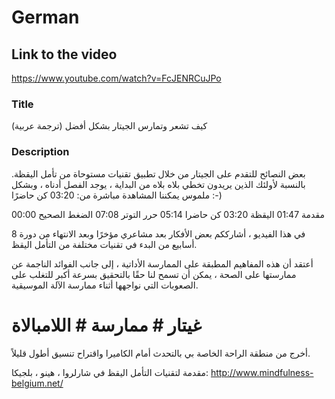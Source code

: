
# German  
## Link to the video
https://www.youtube.com/watch?v=FcJENRCuJPo

### Title
كيف تشعر وتمارس الجيتار بشكل أفضل (ترجمة عربية)

### Description
بعض النصائح للتقدم على الجيتار من خلال تطبيق تقنيات مستوحاة من تأمل اليقظة. بالنسبة لأولئك الذين يريدون تخطي بلاه بلاه من البداية ، يوجد الفصل أدناه ، وبشكل ملموس يمكننا المشاهدة مباشرة من: 03:20 كن حاضرًا :-)

00:00 مقدمة
01:47 اليقظة
03:20 كن حاضرا
05:14 حرر التوتر
07:08 الضغط الصحيح

في هذا الفيديو ، أشارككم بعض الأفكار بعد مشاعري مؤخرًا وبعد الانتهاء من دورة 8 أسابيع من البدء في تقنيات مختلفة من التأمل اليقظ.

أعتقد أن هذه المفاهيم المطبقة على الممارسة الأداتية ، إلى جانب الفوائد الناجمة عن ممارستها على الصحة ، يمكن أن تسمح لنا حقًا بالتحقيق بسرعة أكبر للتغلب على الصعوبات التي نواجهها أثناء ممارسة الآلة الموسيقية.

 # غيتار # ممارسة # اللامبالاة

أخرج من منطقة الراحة الخاصة بي بالتحدث أمام الكاميرا واقتراح تنسيق أطول قليلاً.

مقدمة لتقنيات التأمل اليقظ في شارلروا ، هينو ، بلجيكا: http://www.mindfulness-belgium.net/